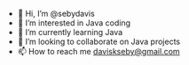 - 👋 Hi, I’m @sebydavis
- 👀 I’m interested in Java coding
- 🌱 I’m currently learning Java
- 💞️ I’m looking to collaborate on Java projects
- 📫 How to reach me daviskseby@gmail.com

<!---
sebydavis/sebydavis is a ✨ special ✨ repository because its `README.md` (this file) appears on your GitHub profile.
You can click the Preview link to take a look at your changes.
--->
